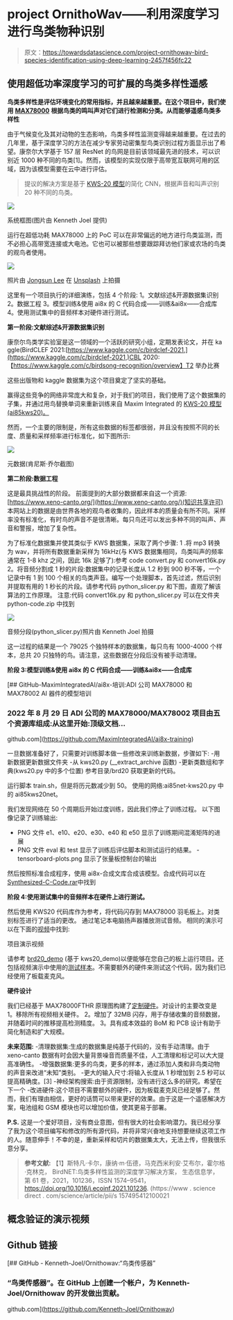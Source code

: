 # project OrnithoWav——利用深度学习进行鸟类物种识别

> 原文：<https://towardsdatascience.com/project-ornithowav-bird-species-identification-using-deep-learning-2457f456fc22>

## 使用超低功率深度学习的可扩展的鸟类多样性遥感

**鸟类多样性是评估环境变化的常用指标，并且越来越重要。在这个项目中，我们使用** [**MAX78000**](/how-to-run-a-deep-neural-network-on-a-aa-battery-for-a-week-75ac6247198e) **根据鸟类的鸣叫声对它们进行检测和分类。从而能够遥感鸟类多样性**

由于气候变化及其对动物的生态影响，鸟类多样性监测变得越来越重要。在过去的几年里，基于深度学习的方法在减少专家劳动密集型鸟类识别过程方面显示出了希望。康奈尔大学基于 157 层 ResNet 的鸟网是目前该领域最先进的技术，可以识别近 1000 种不同的鸟类[1]。然而，该模型的实现仅限于高带宽互联网可用的区域，因为该模型需要在云中进行评估。

> 提议的解决方案是基于 [KWS-20 模型](https://www.maximintegrated.com/en/design/technical-documents/app-notes/7/7359.html)的简化 CNN，根据声音和叫声识别 20 种不同的鸟类。

![](img/5d37f22a2f65d822137d44e04ec4b175.png)

系统框图(图片由 Kenneth Joel 提供)

运行在超低功耗 MAX78000 上的 PoC 可以在非常偏远的地方进行鸟类监测，而不必担心高带宽连接或大电池。它也可以被那些想要跟踪拜访他们家或农场的鸟类的观鸟者使用。

![](img/8c88611a2eac98375b72048511be6854.png)

照片由 [Jongsun Lee](https://unsplash.com/ja/@sarahleejs?utm_source=medium&utm_medium=referral) 在 [Unsplash](https://unsplash.com?utm_source=medium&utm_medium=referral) 上拍摄

这里有一个项目执行的详细演练，包括 4 个阶段:
1。文献综述&开源数据集识别
2。数据工程
3。模型训练&使用 ai8x 的 C 代码合成——训练&ai8x——合成库
4。使用测试集中的音频样本对硬件进行测试。

**第一阶段:文献综述&开源数据集识别**

康奈尔鸟类学实验室是这一领域的一个活跃的研究小组，定期发表论文，并在 ka ggle(BirdCLEF 2021:[https://www.kaggle.com/c/birdclef-2021,](https://www.kaggle.com/c/birdclef-2021,)CBL 2020:【https://www.kaggle.com/c/birdsong-recognition/overview】T2 举办比赛

这些出版物和 kaggle 数据集为这个项目奠定了坚实的基础。

赢得这些竞争的网络非常庞大和复杂，对于我们的项目，我们使用了这个数据集的子集，并通过用鸟替换单词来重新训练来自 Maxim Integrated 的 [KWS-20 模型(ai85kws20)。](https://github.com/MaximIntegratedAI/ai8x-training)

然而，一个主要的限制是，所有这些数据的标签都很弱，并且没有按照不同的长度、质量和采样频率进行标准化，如下图所示:

![](img/04e6feba16ef8c453595efd682fc527f.png)

元数据(肯尼斯·乔尔截图)

**第二阶段:数据工程**

这是最具挑战性的阶段。
前面提到的大部分数据都来自这一个资源:[https://www.xeno-canto.org/](https://www.xeno-canto.org/)(知识共享许可)
本网站上的数据是由世界各地的观鸟者收集的，因此样本的质量会有所不同。采样率没有标准化，有时鸟的声音不是很清晰。每只鸟还可以发出多种不同的叫声、声音和警报，增加了复杂性。

为了标准化数据集并使其类似于 KWS 数据集，采取了两个步骤:
1 .将 mp3 转换为 wav，并将所有数据重新采样为 16kHz(与 KWS 数据集相同，鸟类叫声的频率通常在 1-8 khz 之间，因此 16k 足够了):参考 code convert.py 和 convert16k.py
2。将音频分割成 1 秒的片段:数据集中的记录长度从 1.2 秒到 900 秒不等，一个记录中有 1 到 100 个相关的鸟类声音。编写一个处理脚本，首先过滤，然后识别并提取有用的 1 秒长的片段。请参考代码 python_slicer.py 和下图，直观了解该算法的工作原理。
注意:代码 convert16k.py 和 python_slicer.py 可以在文件夹 python-code.zip 中找到

![](img/0593498f55401e5fac61e0855c890a4e.png)

音频分段(python_slicer.py)照片由 Kenneth Joel 拍摄

这一过程的结果是一个 79025 个独特样本的数据集，每只鸟有 1000-4000 个样本，总共 20 只独特的鸟。请注意，这些数据在分段后没有被手动清理。

**阶段 3:模型训练&使用 ai8x 的 C 代码合成——训练&ai8x——合成库**

[](https://github.com/MaximIntegratedAI/ai8x-training) [## GitHub-MaximIntegratedAI/ai8x-培训:ADI 公司 MAX78000 和 MAX78002 AI 器件的模型培训

### 2022 年 8 月 29 日 ADI 公司的 MAX78000/MAX78002 项目由五个资源库组成:从这里开始:顶级文档…

github.com](https://github.com/MaximIntegratedAI/ai8x-training) 

一旦数据准备好了，只需要对训练脚本做一些修改来训练新数据，步骤如下:
-用新数据更新数据文件夹
-从 kws20.py (__extract_archive 函数)
-更新类数组和字典(kws20.py 中的多个位置)
参考目录/brd20 获取更新的代码。

运行脚本 train.sh，但是将历元数减少到 50。
使用的网络:ai85net-kws20.py 中的 ai85kws20net。

我们发现网络在 50 个周期后开始过度训练，因此我们停止了训练过程。
以下图像记录了训练输出:
- PNG 文件 e1、e10、e20、e30、e40 和 e50 显示了训练期间混淆矩阵的进展
- PNG 文件 eval 和 test 显示了训练后评估脚本和测试运行的结果。
-tensorboard-plots.png 显示了张量板控制台的输出

然后按照标准合成程序，使用 ai8x-合成文库合成该模型。合成代码可以在[Synthesized-C-Code.rar](https://github.com/Kenneth-Joel/Ornithowav/tree/main/Synthesized-C-Code)中找到

**阶段 4:使用测试集中的音频样本在硬件上进行测试。**

然后使用 KWS20 代码库作为参考，将代码闪存到 MAX78000 羽毛板上。对类别标签进行了适当的更改。
通过笔记本电脑扬声器播放测试音频。
相同的演示可以在下面的[视频](https://youtu.be/f-ShF_WkPHo)中找到:

项目演示视频

请参考 [brd20_demo](https://github.com/Kenneth-Joel/Ornithowav/tree/main/brd20_demo) (基于 kws20_demo)以便能够在您自己的板上运行项目。还包括视频演示中使用的[测试样本](https://github.com/Kenneth-Joel/Ornithowav/tree/main/Test%20Samples%20Used%20in%20Video%20Demo)。不需要额外的硬件来测试这个代码，因为我们已经使用了板载麦克风。

**硬件设计**

我们已经基于 MAX78000FTHR 原理图构建了[定制硬件](https://github.com/Kenneth-Joel/Ornithowav/tree/main/Hardware%20Design%20Files)。对设计的主要改变是
1。移除所有视频相关硬件。
2。增加了 32MB 闪存，用于存储收集的音频数据，并随着时间的推移提高检测精度。
3。具有成本效益的 BoM 和 PCB 设计有助于简化制造和扩大规模。

**未来范围:**
-清理数据集:生成的数据集是纯基于代码的，没有手动清理。由于 xeno-canto 数据有时会因大量背景噪音而质量不佳，人工清理和标记可以大大提高准确性。
-增强数据集:更多的鸟类，更多的样本，通过添加人类和非鸟类动物的声音来改进“未知”类别。
-更大的输入尺寸:将输入长度从 1 秒增加到 2.5 秒可以提高精确度。[3]
-神经架构搜索:由于资源限制，没有进行这么多的研究。希望在下一个
-改进硬件:这个项目不需要额外的硬件，因为板载麦克风已经足够了。然而，我们有理由相信，更好的话筒可以带来更好的效果。由于这是一个遥感解决方案，电池组和 GSM 模块也可以增加价值，使其更易于部署。

**P.S.** 这是一个爱好项目，没有商业意图，但有很大的社会影响潜力。我已经分享了我为这个项目编写和修改的所有源代码，并将非常兴奋地支持想要继续这项工作的人。随意伸手！不幸的是，重新采样和切片的数据集太大，无法上传，但我很乐意分享。

> **参考文献:**
> 【1】斯特凡·卡尔，康纳·m·伍德，马克西米利安·艾布尔，霍尔格·克林克，
> BirdNET:鸟类多样性监测的深度学习解决方案，
> 生态信息学，
> 第 61 卷，2021，101236，ISSN 1574–9541，
> https://doi.org/10.1016/j.ecoinf.2021.101236.
> (https://www . science direct . com/science/article/pii/s 157495412100021

## 概念验证的演示视频

## Github 链接

[](https://github.com/Kenneth-Joel/Ornithowav) [## GitHub - Kenneth-Joel/Ornithowav:“鸟类传感器”

### “鸟类传感器”。在 GitHub 上创建一个帐户，为 Kenneth-Joel/Ornithowav 的开发做出贡献。

github.com](https://github.com/Kenneth-Joel/Ornithowav)